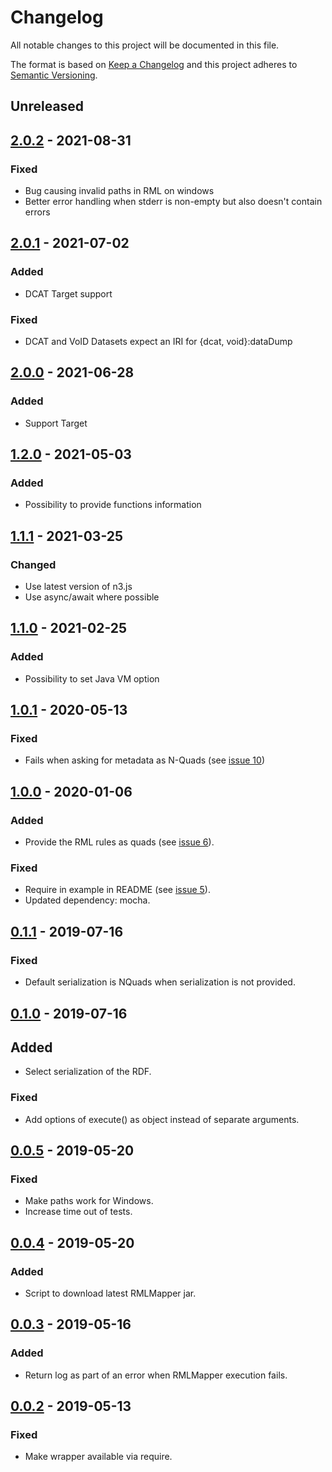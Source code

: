 # Changelog

All notable changes to this project will be documented in this file.

The format is based on [Keep a Changelog](http://keepachangelog.com/en/1.0.0/)
and this project adheres to [Semantic Versioning](http://semver.org/spec/v2.0.0.html).

## Unreleased

## [2.0.2] - 2021-08-31

### Fixed
- Bug causing invalid paths in RML on windows
- Better error handling when stderr is non-empty but also doesn't contain errors

## [2.0.1] - 2021-07-02

### Added
- DCAT Target support

### Fixed
- DCAT and VoID Datasets expect an IRI for {dcat, void}:dataDump

## [2.0.0] - 2021-06-28

### Added
- Support Target

## [1.2.0] - 2021-05-03

### Added
- Possibility to provide functions information

## [1.1.1] - 2021-03-25

### Changed
- Use latest version of n3.js
- Use async/await where possible

## [1.1.0] - 2021-02-25

### Added
- Possibility to set Java VM option

## [1.0.1] - 2020-05-13

### Fixed 
- Fails when asking for metadata as N-Quads  (see [issue 10](https://github.com/RMLio/rmlmapper-java-wrapper-js/issues/10))

## [1.0.0] - 2020-01-06

### Added
- Provide the RML rules as quads (see [issue 6](https://github.com/RMLio/rmlmapper-java-wrapper-js/issues/6)).

### Fixed
- Require in example in README (see [issue 5](https://github.com/RMLio/rmlmapper-java-wrapper-js/issues/5)).
- Updated dependency: mocha.

## [0.1.1] - 2019-07-16

### Fixed
- Default serialization is NQuads when serialization is not provided.

## [0.1.0] - 2019-07-16

## Added
- Select serialization of the RDF.

### Fixed
- Add options of execute() as object instead of separate arguments.

## [0.0.5] - 2019-05-20

### Fixed
- Make paths work for Windows.
- Increase time out of tests.

## [0.0.4] - 2019-05-20

### Added
- Script to download latest RMLMapper jar.

## [0.0.3] - 2019-05-16

### Added
- Return log as part of an error when RMLMapper execution fails.

## [0.0.2] - 2019-05-13

### Fixed
- Make wrapper available via require.

[2.0.2]: https://github.com/RMLio/rmlmapper-java-wrapper-js/compare/v2.0.1...v2.0.2
[2.0.1]: https://github.com/RMLio/rmlmapper-java-wrapper-js/compare/v2.0.0...v2.0.1
[2.0.0]: https://github.com/RMLio/rmlmapper-java-wrapper-js/compare/v1.2.0...v2.0.0
[1.2.0]: https://github.com/RMLio/rmlmapper-java-wrapper-js/compare/v1.1.1...v1.2.0
[1.1.1]: https://github.com/RMLio/rmlmapper-java-wrapper-js/compare/v1.1.0...v1.1.1
[1.1.0]: https://github.com/RMLio/rmlmapper-java-wrapper-js/compare/v1.0.1...v1.1.0
[1.0.1]: https://github.com/RMLio/rmlmapper-java-wrapper-js/compare/v1.0.0...v1.0.1
[1.0.0]: https://github.com/RMLio/rmlmapper-java-wrapper-js/compare/v0.1.1...v1.0.0
[0.1.1]: https://github.com/RMLio/rmlmapper-java-wrapper-js/compare/v0.1.0...v0.1.1
[0.1.0]: https://github.com/RMLio/rmlmapper-java-wrapper-js/compare/v0.0.5...v0.1.0
[0.0.5]: https://github.com/RMLio/rmlmapper-java-wrapper-js/compare/v0.0.4...v0.0.5
[0.0.4]: https://github.com/RMLio/rmlmapper-java-wrapper-js/compare/v0.0.3...v0.0.4
[0.0.3]: https://github.com/RMLio/rmlmapper-java-wrapper-js/compare/v0.0.2...v0.0.3
[0.0.2]: https://github.com/RMLio/rmlmapper-java-wrapper-js/compare/v0.0.1...v0.0.2
